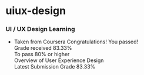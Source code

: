 # uiux-design
### UI / UX Design Learning

* Taken from Coursera
Congratulations! You passed! <br/>
Grade received 83.33% <br/>
To pass 80% or higher <br/>
Overview of User Experience Design <br/>
Latest Submission Grade 83.33%
